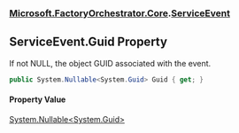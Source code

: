 ### [Microsoft.FactoryOrchestrator.Core](Microsoft_FactoryOrchestrator_Core.md 'Microsoft.FactoryOrchestrator.Core').[ServiceEvent](Microsoft_FactoryOrchestrator_Core_ServiceEvent.md 'Microsoft.FactoryOrchestrator.Core.ServiceEvent')
## ServiceEvent.Guid Property
If not NULL, the object GUID associated with the event.  
```csharp
public System.Nullable<System.Guid> Guid { get; }
```
#### Property Value
[System.Nullable&lt;](https://docs.microsoft.com/en-us/dotnet/api/System.Nullable-1 'System.Nullable')[System.Guid](https://docs.microsoft.com/en-us/dotnet/api/System.Guid 'System.Guid')[&gt;](https://docs.microsoft.com/en-us/dotnet/api/System.Nullable-1 'System.Nullable')
